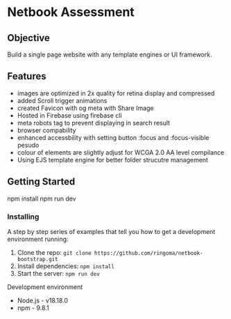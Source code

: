 # Netbook Assessment


## Objective
Build a single page website with any template engines or UI framework.

## Features
- images are optimized in 2x quality for retina display and compressed
- added Scroll trigger animations
- created Favicon with og meta with Share Image
- Hosted in Firebase using firebase cli
- meta robots tag to prevent displaying in search result
- browser compability
- enhanced accessbility with setting button :focus and :focus-visible pesudo
- colour of elements are slightly adjust for WCGA 2.0 AA level compilance
- Using EJS template engine for better folder strucutre management


## Getting Started
npm install
npm run dev

### Installing
A step by step series of examples that tell you how to get a development environment running:

1. Clone the repo: `git clone https://github.com/ringoma/netbook-bootstrap.git`
2. Install dependencies: `npm install`
3. Start the server: `npm run dev`


Development environment
- Node.js - v18.18.0
- npm - 9.8.1
